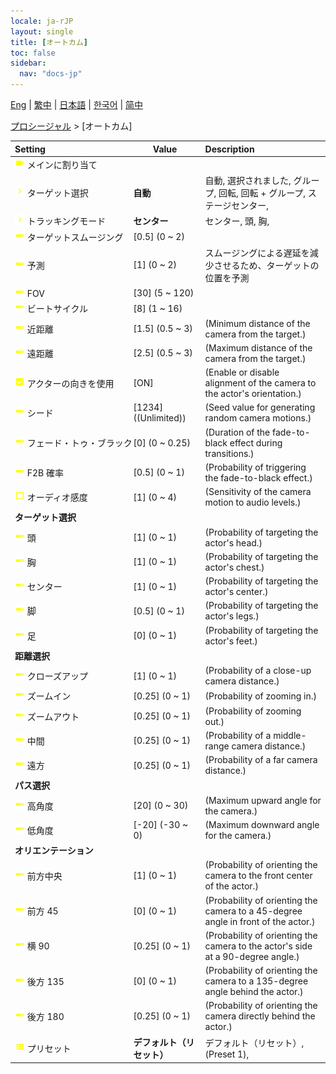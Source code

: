 ```yaml
---
locale: ja-rJP
layout: single
title: [オートカム]
toc: false
sidebar:
  nav: "docs-jp"
---
```

[Eng](/dancexr/menu/2025.4/motion/auto_cam) | [繁中](/tw/dancexr/menu/2025.4/motion/auto_cam) | [日本語](/jp/dancexr/menu/2025.4/motion/auto_cam) | [한국어](/kr/dancexr/menu/2025.4/motion/auto_cam) | [简中](/zh/dancexr/menu/2025.4/motion/auto_cam)

[プロシージャル](../menu#プロシージャル) > [オートカム]



| Setting | Value | Description |
| :--- | --- | :--- |
|<nobr> ![videocam icon](/images/icon/ic_videocam.png)  メインに割り当て</nobr>|| 
|<nobr> ![chevron icon](/images/icon/ic_chevron.png)  ターゲット選択</nobr>| **自動** | 自動, 選択されました, グループ, 回転, 回転 + グループ, ステージセンター,  |
|<nobr> ![chevron icon](/images/icon/ic_chevron.png)  トラッキングモード</nobr>| **センター** | センター, 頭, 胸,  |
|<nobr> ![slider icon](/images/icon/ic_slider.png)  ターゲットスムージング</nobr>| [0.5] (0 ~ 2) | 
|<nobr> ![slider icon](/images/icon/ic_slider.png)  予測</nobr>| [1] (0 ~ 2) | スムージングによる遅延を減少させるため、ターゲットの位置を予測
|<nobr> ![slider icon](/images/icon/ic_slider.png)  FOV</nobr>| [30] (5 ~ 120) | 
|<nobr> ![slider icon](/images/icon/ic_slider.png)  ビートサイクル</nobr>| [8] (1 ~ 16) | 
|<nobr> ![slider icon](/images/icon/ic_slider.png)  近距離</nobr>| [1.5] (0.5 ~ 3) | (Minimum distance of the camera from the target.)
|<nobr> ![slider icon](/images/icon/ic_slider.png)  遠距離</nobr>| [2.5] (0.5 ~ 3) | (Maximum distance of the camera from the target.)
|<nobr> ![check_on icon](/images/icon/ic_check_on.png)  アクターの向きを使用</nobr>| [ON] | (Enable or disable alignment of the camera to the actor's orientation.)
|<nobr> ![slider icon](/images/icon/ic_slider.png)  シード</nobr>| [1234] ((Unlimited)) | (Seed value for generating random camera motions.)
|<nobr> ![slider icon](/images/icon/ic_slider.png)  フェード・トゥ・ブラック</nobr>| [0] (0 ~ 0.25) | (Duration of the fade-to-black effect during transitions.)
|<nobr> ![slider icon](/images/icon/ic_slider.png)  F2B 確率</nobr>| [0.5] (0 ~ 1) | (Probability of triggering the fade-to-black effect.)
|<nobr> ![check_off icon](/images/icon/ic_check_off.png)  オーディオ感度</nobr>| [1] (0 ~ 4) | (Sensitivity of the camera motion to audio levels.)
|<nobr> <b>ターゲット選択</b></nobr>|| 
|<nobr> ![slider icon](/images/icon/ic_slider.png)  頭</nobr>| [1] (0 ~ 1) | (Probability of targeting the actor's head.)
|<nobr> ![slider icon](/images/icon/ic_slider.png)  胸</nobr>| [1] (0 ~ 1) | (Probability of targeting the actor's chest.)
|<nobr> ![slider icon](/images/icon/ic_slider.png)  センター</nobr>| [1] (0 ~ 1) | (Probability of targeting the actor's center.)
|<nobr> ![slider icon](/images/icon/ic_slider.png)  脚</nobr>| [0.5] (0 ~ 1) | (Probability of targeting the actor's legs.)
|<nobr> ![slider icon](/images/icon/ic_slider.png)  足</nobr>| [0] (0 ~ 1) | (Probability of targeting the actor's feet.)
|<nobr> <b>距離選択</b></nobr>|| 
|<nobr> ![slider icon](/images/icon/ic_slider.png)  クローズアップ</nobr>| [1] (0 ~ 1) | (Probability of a close-up camera distance.)
|<nobr> ![slider icon](/images/icon/ic_slider.png)  ズームイン</nobr>| [0.25] (0 ~ 1) | (Probability of zooming in.)
|<nobr> ![slider icon](/images/icon/ic_slider.png)  ズームアウト</nobr>| [0.25] (0 ~ 1) | (Probability of zooming out.)
|<nobr> ![slider icon](/images/icon/ic_slider.png)  中間</nobr>| [0.25] (0 ~ 1) | (Probability of a middle-range camera distance.)
|<nobr> ![slider icon](/images/icon/ic_slider.png)  遠方</nobr>| [0.25] (0 ~ 1) | (Probability of a far camera distance.)
|<nobr> <b>パス選択</b></nobr>|| 
|<nobr> ![slider icon](/images/icon/ic_slider.png)  高角度</nobr>| [20] (0 ~ 30) | (Maximum upward angle for the camera.)
|<nobr> ![slider icon](/images/icon/ic_slider.png)  低角度</nobr>| [-20] (-30 ~ 0) | (Maximum downward angle for the camera.)
|<nobr> <b>オリエンテーション</b></nobr>|| 
|<nobr> ![slider icon](/images/icon/ic_slider.png)  前方中央</nobr>| [1] (0 ~ 1) | (Probability of orienting the camera to the front center of the actor.)
|<nobr> ![slider icon](/images/icon/ic_slider.png)  前方 45</nobr>| [0] (0 ~ 1) | (Probability of orienting the camera to a 45-degree angle in front of the actor.)
|<nobr> ![slider icon](/images/icon/ic_slider.png)  横 90</nobr>| [0.25] (0 ~ 1) | (Probability of orienting the camera to the actor's side at a 90-degree angle.)
|<nobr> ![slider icon](/images/icon/ic_slider.png)  後方 135</nobr>| [0] (0 ~ 1) | (Probability of orienting the camera to a 135-degree angle behind the actor.)
|<nobr> ![slider icon](/images/icon/ic_slider.png)  後方 180</nobr>| [0.25] (0 ~ 1) | (Probability of orienting the camera directly behind the actor.)
|<nobr> ![list icon](/images/icon/ic_list.png)  プリセット</nobr>| **デフォルト（リセット）** | デフォルト（リセット）, (Preset 1),  |
